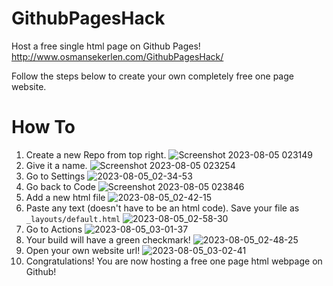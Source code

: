 # GithubPagesHack
Host a free single html page on Github Pages! http://www.osmansekerlen.com/GithubPagesHack/

Follow the steps below to create your own completely free one page website.

# How To
1. Create a new Repo from top right. ![Screenshot 2023-08-05 023149](https://github.com/pegasuspect/GithubPagesHack/assets/1279406/33eb8aea-a60d-4569-9198-0afd452b9ca0)
2. Give it a name. ![Screenshot 2023-08-05 023254](https://github.com/pegasuspect/GithubPagesHack/assets/1279406/ed6c07da-4cb5-43a0-8f27-1c6263c8bdc4)
3. Go to Settings ![2023-08-05_02-34-53](https://github.com/pegasuspect/GithubPagesHack/assets/1279406/36b015ad-4bba-439b-8bf8-3b68334e90a9)
4. Go back to Code ![Screenshot 2023-08-05 023846](https://github.com/pegasuspect/GithubPagesHack/assets/1279406/10cfdf05-bb42-448a-a295-045615c9e6fa)
5. Add a new html file ![2023-08-05_02-42-15](https://github.com/pegasuspect/GithubPagesHack/assets/1279406/4eda088e-c392-4bb6-901e-b89ea5186770)
6. Paste any text (doesn't have to be an html code). Save your file as `_layouts/default.html` ![2023-08-05_02-58-30](https://github.com/pegasuspect/GithubPagesHack/assets/1279406/b02ca41a-3880-4e56-a04c-fbff8e8ed71f)
7. Go to Actions ![2023-08-05_03-01-37](https://github.com/pegasuspect/GithubPagesHack/assets/1279406/c05b84db-3106-4582-a8c4-bd17036a92bf)
8. Your build will have a green checkmark! ![2023-08-05_02-48-25](https://github.com/pegasuspect/GithubPagesHack/assets/1279406/bc799093-59f1-42f3-ae96-d008739c3df3)
9. Open your own website url! ![2023-08-05_03-02-41](https://github.com/pegasuspect/GithubPagesHack/assets/1279406/3763e478-c952-41ef-8ca7-30d9d4709354)
10. Congratulations! You are now hosting a free one page html webpage on Github!
